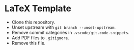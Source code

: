 # LaTeX Template

- Clone this repository.
- Unset upstream with `git branch --unset-upstream`.
- Remove commit categories in `.vscode/git.code-snippets`.
- Add PDF files to `.gitignore`.
- Remove this file.
